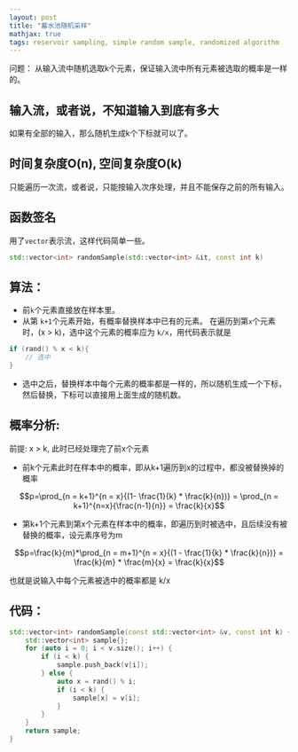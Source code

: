 ```yaml
---
layout: post
title: "蓄水池随机采样"
mathjax: true
tags: reservoir sampling, simple random sample, randomized algorithm
---
```


问题：
从输入流中随机选取k个元素，保证输入流中所有元素被选取的概率是一样的。

## 输入流，或者说，不知道输入到底有多大
如果有全部的输入，那么随机生成k个下标就可以了。

## 时间复杂度O(n), 空间复杂度O(k)
只能遍历一次流，或者说，只能按输入次序处理，并且不能保存之前的所有输入。

## 函数签名
用了`vector`表示流，这样代码简单一些。
```c++
std::vector<int> randomSample(std::vector<int> &it, const int k)
```
## 算法：
- 前`k`个元素直接放在样本里。
- 从第 `k+1`个元素开始，有概率替换样本中已有的元素。
在遍历到第`x`个元素时，(x > k)，选中这个元素的概率应为 `k/x`，用代码表示就是
```c++
if (rand() % x < k){
	// 选中
}
```
- 选中之后，替换样本中每个元素的概率都是一样的，所以随机生成一个下标，然后替换，下标可以直接用上面生成的随机数。

## 概率分析:
前提: x > k, 此时已经处理完了前x个元素
- 前k个元素此时在样本中的概率，即从k+1遍历到x的过程中，都没被替换掉的概率

$$p=\prod_{n = k+1}^{n = x}{(1- \frac{1}{k} * \frac{k}{n})} = \prod_{n = k+1}^{n=x}{\frac{n-1}{n}} = \frac{k}{x}$$

- 第k+1个元素到第x个元素在样本中的概率，即遍历到时被选中，且后续没有被替换的概率，设元素序号为m

$$p=\frac{k}{m}*\prod_{n = m+1}^{n = x}{(1 - \frac{1}{k} * \frac{k}{n})} = \frac{k}{m} * \frac{m}{x} = \frac{k}{x}$$

也就是说输入中每个元素被选中的概率都是 k/x
## 代码：
```c++
std::vector<int> randomSample(const std::vector<int> &v, const int k) {
    std::vector<int> sample{};
    for (auto i = 0; i < v.size(); i++) {
        if (i < k) {
            sample.push_back(v[i]);
        } else {
            auto x = rand() % i;
            if (i < k) {
                sample[x] = v[i];
            }
        }
    }
    return sample;
}
```